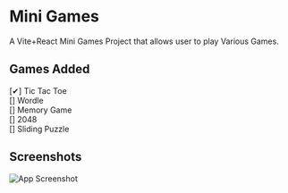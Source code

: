 # Mini Games

A Vite+React Mini Games Project that allows user to play Various Games.

## Games Added

[✔] Tic Tac Toe\
[] Wordle\
[] Memory Game\
[] 2048\
[] Sliding Puzzle



## Screenshots

![App Screenshot](https://via.placeholder.com/468x300?text=App+Screenshot+Here)